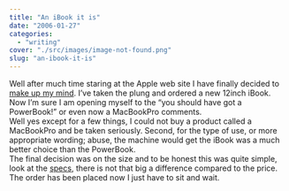 ```yaml
---
title: "An iBook it is"
date: "2006-01-27"
categories: 
  - "writing"
cover: "./src/images/image-not-found.png"
slug: "an-ibook-it-is"
---
```


Well after much time staring at the Apple web site I have finally decided to [make up my mind](http://www.shibbyonline.co.uk/2005/12/09/ibook-or-powerbook/). I’ve taken the plung and ordered a new 12inch iBook. Now I’m sure I am opening myself to the “you should have got a PowerBook!” or even now a MacBookPro comments.  
Well yes except for a few things, I could not buy a product called a MacBookPro and be taken seriously. Second, for the type of use, or more appropriate wording; abuse, the machine would get the iBook was a much better choice than the PowerBook.  
The final decision was on the size and to be honest this was quite simple, look at the [specs](http://www.apple.com/uk/ibook/specs.html), there is not that big a difference compared to the price.  
The order has been placed now I just have to sit and wait.
